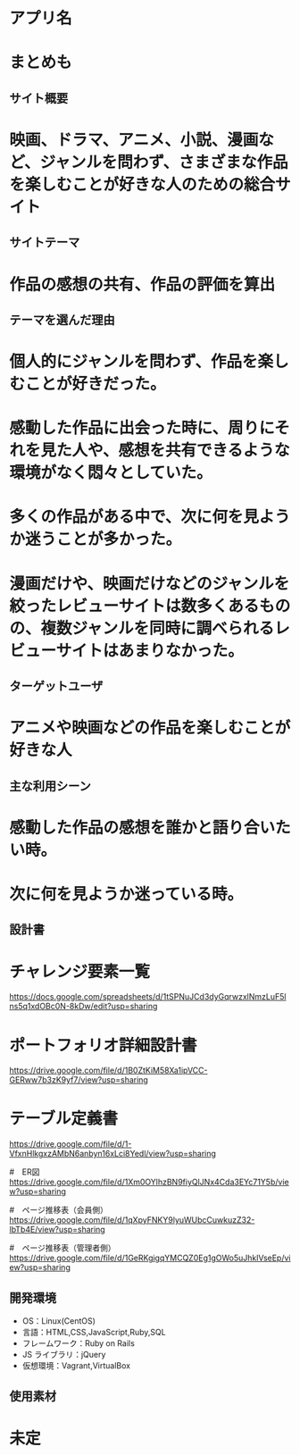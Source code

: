 # アプリ名
# まとめも

## サイト概要
# 映画、ドラマ、アニメ、小説、漫画など、ジャンルを問わず、さまざまな作品を楽しむことが好きな人のための総合サイト

## サイトテーマ
# 作品の感想の共有、作品の評価を算出

## テーマを選んだ理由
# 個人的にジャンルを問わず、作品を楽しむことが好きだった。
# 感動した作品に出会った時に、周りにそれを見た人や、感想を共有できるような環境がなく悶々としていた。
# 多くの作品がある中で、次に何を見ようか迷うことが多かった。
# 漫画だけや、映画だけなどのジャンルを絞ったレビューサイトは数多くあるものの、複数ジャンルを同時に調べられるレビューサイトはあまりなかった。

## ターゲットユーザ
# アニメや映画などの作品を楽しむことが好きな人

## 主な利用シーン
# 感動した作品の感想を誰かと語り合いたい時。
# 次に何を見ようか迷っている時。

## 設計書
# チャレンジ要素一覧
https://docs.google.com/spreadsheets/d/1tSPNuJCd3dyGqrwzxlNmzLuF5lns5q1xdOBc0N-8kDw/edit?usp=sharing

# ポートフォリオ詳細設計書
https://drive.google.com/file/d/1B0ZtKiM58Xa1ipVCC-GERww7b3zK9yf7/view?usp=sharing

# テーブル定義書
https://drive.google.com/file/d/1-VfxnHlkgxzAMbN6anbyn16xLci8Yedl/view?usp=sharing

#　ER図
https://drive.google.com/file/d/1Xm0OYlhzBN9fiyQlJNx4Cda3EYc71Y5b/view?usp=sharing

#　ページ推移表（会員側）
https://drive.google.com/file/d/1qXpyFNKY9lyuWUbcCuwkuzZ32-lbTb4E/view?usp=sharing

#　ページ推移表（管理者側）
https://drive.google.com/file/d/1GeRKgigqYMCQZ0Eg1gOWo5uJhklVseEp/view?usp=sharing


## 開発環境

- OS：Linux(CentOS)
- 言語：HTML,CSS,JavaScript,Ruby,SQL
- フレームワーク：Ruby on Rails
- JS ライブラリ：jQuery
- 仮想環境：Vagrant,VirtualBox

## 使用素材
# 未定
